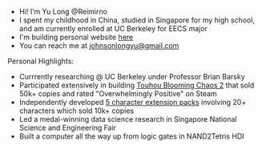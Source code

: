 - Hi! I’m Yu Long @Reimirno
- I spent my childhood in China, studied in Singapore for my high school, and am currently enrolled at UC Berkeley for EECS major
- I'm building personal website [here](https://reimirno.github.io/)
- You can reach me at johnsonlongyu@gmail.com

Personal Highlights:
- Currrently researching @ UC Berkeley under Professor Brian Barsky
- Participated extensively in building [Touhou Blooming Chaos 2](https://store.steampowered.com/app/1260810/Touhou_Blooming_Chaos_2/) that sold 50k+ copies and rated "Overwhelmingly Positive" on Steam
- Independently developed [5 character extension packs](https://store.steampowered.com/search/?term=Touhou+Blooming+Chaos+2+-+Chara+Pack) involving 20+ characters which sold 10k+ copies
- Led a medal-winning data science research in Singapore National Science and Engineering Fair
- Built a computer all the way up from logic gates in NAND2Tetris HDI
<!---
Reimirno/Reimirno is a ✨ special ✨ repository because its `README.md` (this file) appears on your GitHub profile.
You can click the Preview link to take a look at your changes.
--->
